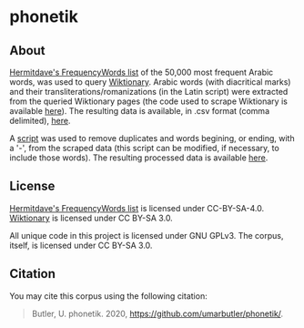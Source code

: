 # phonetik
## About
[Hermitdave's FrequencyWords list](https://raw.githubusercontent.com/hermitdave/FrequencyWords/master/content/2016/ar/ar_50k.txt) of the 50,000 most frequent Arabic words, was used to query [Wiktionary](https://en.wiktionary.org/wiki/Wiktionary:Main_Page). Arabic words (with diacritical marks) and their transliterations/romanizations (in the Latin script) were extracted from the queried Wiktionary pages (the code used to scrape Wiktionary is available [here](https://github.com/umarbutler/phonetik/blob/main/scraper/main.py)). The resulting data is available, in .csv format (comma delimited), [here](https://github.com/umarbutler/phonetik/blob/main/dataset/raw/output.csv).

A [script](https://github.com/umarbutler/phonetik/tree/main/scripts/preprocess.py) was used to remove duplicates and words begining, or ending, with a '-', from the scraped data (this script can be modified, if necessary, to include those words). The resulting processed data is available [here](https://github.com/umarbutler/phonetik/blob/main/dataset/processed).

## License
[Hermitdave's FrequencyWords list](https://raw.githubusercontent.com/hermitdave/FrequencyWords/master/content/2016/ar/ar_50k.txt) is licensed under CC-BY-SA-4.0. [Wiktionary](https://en.wiktionary.org/wiki/Wiktionary:Main_Page) is licensed under CC BY-SA 3.0.

All unique code in this project is licensed under GNU GPLv3. The corpus, itself, is licensed under CC BY-SA 3.0.

## Citation

You may cite this corpus using the following citation:

> Butler, U. phonetik. 2020, https://github.com/umarbutler/phonetik/.
